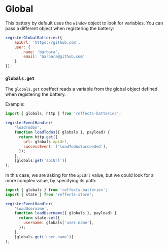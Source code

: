 # Global

This battery by default uses the `window` object to look for variables. You can pass a different object when registering the battery:

```js
registerGlobalBatteries({
    apiUrl: 'https://github.com',
    user: {
        name: 'barbara',
        email: 'barbara@github.com'
    }
});
```

### `globals.get`

The `globals.get` coeffect reads a variable from the global object defined when registering the battery.

Example:

```js
import { globals, http } from 'reffects-batteries';

registerEventHandler(
    'loadTodos',
    function loadTodos({ globals }, payload) {
      return http.get({
        url: globals.apiUrl,
        successEvent: ['loadTodosSucceeded'],
      });
    },
    [globals.get('apiUrl')]
);
```

In this case, we are asking for the `apiUrl` value, but we could look for a more complex value, by specifying its path:

```js
import { globals } from 'reffects-batteries';
import { state } from 'reffects-store';

registerEventHandler(
    'loadUsername',
    function loadUsername({ globals }, payload) {
      return state.set({
        username: globals['user.name'],
      });
    },
    [globals.get('user.name')]
);
```
